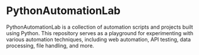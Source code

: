 # PythonAutomationLab
PythonAutomationLab is a collection of automation scripts and projects built using Python. This repository serves as a playground for experimenting with various automation techniques, including web automation, API testing, data processing, file handling, and more.

